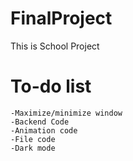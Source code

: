 # FinalProject
This is School Project
# To-do list
```
-Maximize/minimize window
-Backend Code
-Animation code
-File code
-Dark mode
```
